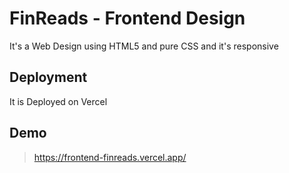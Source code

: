 # FinReads - Frontend Design

It's a Web Design using HTML5 and pure CSS and it's responsive 

## Deployment

It is Deployed on Vercel

## Demo

> https://frontend-finreads.vercel.app/
